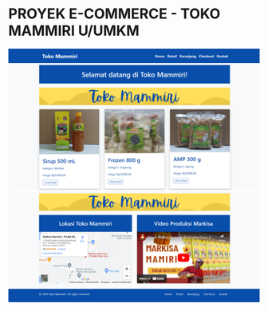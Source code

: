 # PROYEK E-COMMERCE - TOKO MAMMIRI U/UMKM

![Gambar Header](media/Header.png) ![Gambar Product](media/Product.png) ![Gambar Content](media/Content.png) ![Gambar Footer](media/Footer.png)
